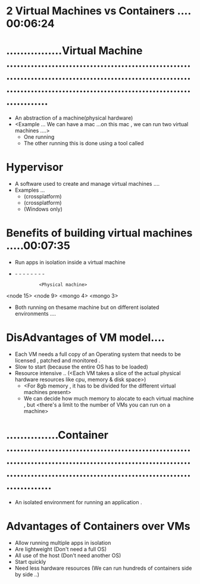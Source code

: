 # 2 Virtual Machines vs Containers ....  00:06:24


# ................Virtual Machine ...........................................................................................................................................................................
- An abstraction of a machine(physical hardware)
- <Example ... We can have a mac ...on this mac , we can run two virtual machines ....> 
    - One running  <windows > 
    - The other running <linux>
this is done using a tool called <hypervisor>

# Hypervisor 
- A software used to create and manage virtual machines .... 
- Examples ... 
    - <VirtualBox> (crossplatform) 
    - <VMware> (crossplatform)
    - <Hyper-V> (Windows only)

# Benefits of building virtual machines .....00:07:35 
- Run apps in isolation inside a virtual machine

- <One thesame physical machine we can have two virtual machines> 
    - <Each running a completely different application > 
    - <Each app having the exact dependencies it needs >
    - <App1> 
        - <node 14> 
        - <mongo 4> 
    - <App2> 
        - <node 9> 
        - <mongo 3>


               <Physical machine>
<Virtual machineA>                  <Virtual machineB> 
     <app1>                                <app2> 
    <node 15>                             <node 9>
    <mongo 4>                             <mongo 3>  

- Both running on thesame machine but on different isolated environments .... 



# DisAdvantages of VM model.... 
- Each VM needs a full copy of an Operating system that needs to be licensed , patched and monitored .
- Slow to start (because the entire OS has to be loaded)
- Resource intensive .. (<Each VM takes a slice of the actual physical hardware resources like cpu, memory & disk space>)
    - <For 8gb memory , it has to be divided for the different virtual machines present>
    - We can decide how much memory to alocate to each virtual machine , but <there's a limit to the number of VMs you can run on a machine>

























# ...............Container ............................................................................................................................................................................ 
- An isolated environment for running an application . 



# Advantages of Containers over VMs
- Allow running multiple apps in isolation 
- Are lightweight (Don't need a full OS)
- All <containers> use <OS> of the host (Don't need another OS) 
- Start quickly 
- Need less hardware resources (We can run hundreds of containers side by side ..)



